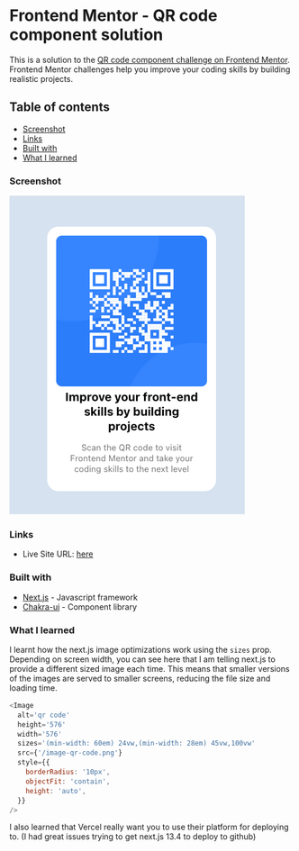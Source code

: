 # Frontend Mentor - QR code component solution

This is a solution to the [QR code component challenge on Frontend Mentor](https://www.frontendmentor.io/challenges/qr-code-component-iux_sIO_H). Frontend Mentor challenges help you improve your coding skills by building realistic projects.

## Table of contents

- [Screenshot](#screenshot)
- [Links](#links)
- [Built with](#built-with)
- [What I learned](#what-i-learned)

### Screenshot

![](./component.png)

### Links

- Live Site URL: [here](https://qr-code-component-mocha-omega.vercel.app/)

### Built with

- [Next.js](https://nextjs.org/) - Javascript framework
- [Chakra-ui](https://chakra-ui.com/) - Component library

### What I learned

I learnt how the next.js image optimizations work using the `sizes` prop. Depending on screen width, you can see here that I am telling next.js to provide a different sized image each time. This means that smaller versions of the images are served to smaller screens, reducing the file size and loading time.

```javascript
<Image
  alt='qr code'
  height='576'
  width='576'
  sizes='(min-width: 60em) 24vw,(min-width: 28em) 45vw,100vw'
  src={'/image-qr-code.png'}
  style={{
    borderRadius: '10px',
    objectFit: 'contain',
    height: 'auto',
  }}
/>
```

I also learned that Vercel really want you to use their platform for deploying to. (I had great issues trying to get next.js 13.4 to deploy to github)
